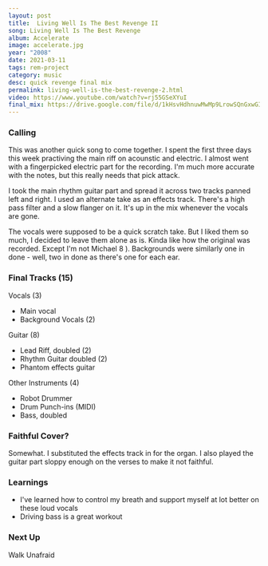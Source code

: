 ```yaml
---
layout: post
title:  Living Well Is The Best Revenge II
song: Living Well Is The Best Revenge
album: Accelerate
image: accelerate.jpg
year: "2008"
date: 2021-03-11
tags: rem-project
category: music
desc: quick revenge final mix 
permalink: living-well-is-the-best-revenge-2.html
video: https://www.youtube.com/watch?v=rj55GSeXYuI
final_mix: https://drive.google.com/file/d/1kHsvHdhnuwMwMp9LrowSQnGxwGILe1Om/view?usp=sharing
---
```


### Calling
This was another quick song to come together. I spent the first three days this week practiving the main riff on acounstic and electric. I almost went with a fingerpicked electric part for the recording. I'm much more accurate with the notes, but this really needs that pick attack.

I took the main rhythm guitar part and spread it across two tracks panned left and right. I used an alternate take as an effects track. There's a high pass filter and a slow flanger on it. It's up in the mix whenever the vocals are gone.

The vocals were supposed to be a quick scratch take. But I liked them so much, I decided to leave them alone as is. Kinda like how the original was recorded. Except I'm not Michael 8 ). Backgrounds were similarly one in done - well, two in done as there's one for each ear.

### Final Tracks (15)
Vocals (3)
- Main vocal
- Background Vocals (2)

Guitar (8)
- Lead Riff, doubled (2)
- Rhythm Guitar doubled (2)
- Phantom effects guitar

Other Instruments (4)
- Robot Drummer
- Drum Punch-ins (MIDI)
- Bass, doubled

### Faithful Cover?
Somewhat. I substituted the effects track in for the organ. I also played the guitar part sloppy enough on the verses to make it not faithful.

### Learnings
- I've learned how to control my breath and support myself at lot better on these loud vocals
- Driving bass is a great workout

### Next Up
Walk Unafraid
